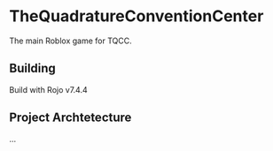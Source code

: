 # TheQuadratureConventionCenter
The main Roblox game for TQCC.

## Building
Build with Rojo v7.4.4

## Project Archtetecture
...